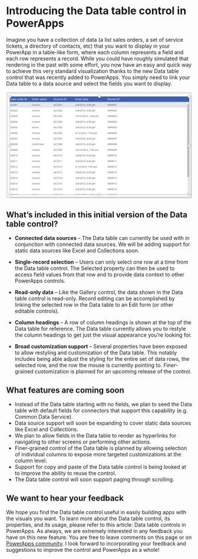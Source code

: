 
<properties
	pageTitle="Introducing the data table control in PowerApps"
	description="Introduction of the data table control in PowerApps."
	services="powerapps"
	documentationCenter="na"
	authors="jasongre"
	manager="kfend"
	editor=""
	tags=""/>

<tags
   ms.service="powerapps"
   ms.devlang="na"
   ms.topic="article"
   ms.tgt_pltfrm="na"
   ms.workload="na"
   ms.date="04/24/2017"
   ms.author="kfend"/>
   
# Introducing the Data table control in PowerApps
   
Imagine you have a collection of data (a list sales orders, a set of service tickets, a directory of contacts, etc) that you want to display in your PowerApp in a table-like form, where each column represents a field and each row represents a record. While you could have roughly simulated that rendering in the past with some effort, you now have an easy and quick way to achieve this very standard visualization thanks to the new Data table control that was recently added to PowerApps. You simply need to link your Data table to a data source and select the fields you want to display. 

![Data table control](Media/dataTableExample.png "Data table control")

## What’s included in this initial version of the Data table control?

+ **Connected data sources** – The Data table can currently be used with in conjunction with connected data sources.  We will be adding support for static data sources like Excel and Collections soon.  

+ **Single-record selection** – Users can only select one row at a time from the Data table control.  The Selected property can then be used to access field values from that row and to provide data context to other PowerApps controls.    

+ **Read-only data** – Like the Gallery control, the data shown in the Data table control is read-only.  Record editing can be accomplished by linking the selected row in the Data table to an Edit form (or other editable controls).  

+ **Column headings** – A row of column headings is shown at the top of the Data table for reference. The Data table currently allows you to restyle the column headings to get just the visual appearance you’re looking for.  

+ **Broad customization support** – Several properties have been exposed to allow restyling and customization of the Data table.  This notably includes being able adjust the styling for the entire set of data rows, the selected row, and the row the mouse is currently pointing to.  Finer-grained customization is planned for an upcoming release of the control.   

## What features are coming soon

+ Instead of the Data table starting with no fields, we plan to seed the Data table with default fields for connectors that support this capability (e.g. Common Data Service).  
+ Data source support will soon be expanding to cover static data sources like Excel and Collections.
+ We plan to allow fields in the Data table to render as hyperlinks for navigating to other screens or performing other actions.  
+ Finer-grained control of the Data table is planned by allowing selection of individual columns to expose more targeted customizations at the column level. 
+ Support for copy and paste of the Data table control is being looked at to improve the ability to reuse the control.
+ The Data table control will soon support paging through scrolling.

## We want to hear your feedback

We hope you find the Data table control useful in easily building apps with the visuals you want. To learn more about the Data table control, its properties, and its usage, please refer to this article: Data table controls in PowerApps.  As always, we are extremely interested in any feedback you have on this new feature.  You are free to leave comments on this page or on [PowerApps community](http://aka.ms/powerapps-community "PowerApps community").  I look forward to incorporating your feedback and suggestions to improve the control and PowerApps as a whole!   

